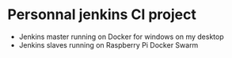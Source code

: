 # Personnal jenkins CI project

* Jenkins master running on Docker for windows on my desktop
* Jenkins slaves running on Raspberry Pi Docker Swarm 